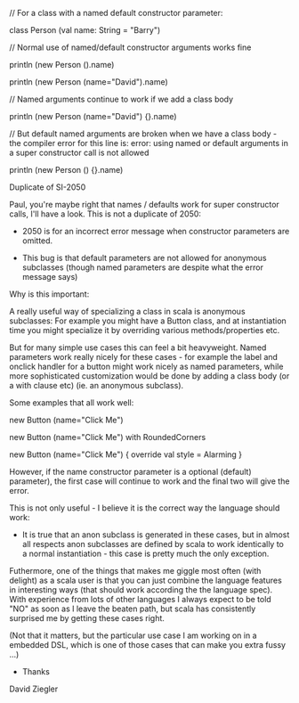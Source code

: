 // For a class with a named default constructor parameter:

class Person (val name: String = "Barry")

// Normal use of named/default constructor arguments works fine

println (new Person ().name)

println (new Person (name="David").name)

// Named arguments continue to work if we add a class body

println (new Person (name="David") {}.name)

// But default named arguments are broken when we have a class body - the compiler error for this line is: error: using named or default arguments in a super constructor call is not allowed

println (new Person () {}.name)

Duplicate of SI-2050

Paul, you're maybe right that names / defaults work for super constructor calls, I'll have a look.
This is not a duplicate of 2050:

- 2050 is for an incorrect error message when constructor parameters are omitted.

- This bug is that default parameters are not allowed for anonymous subclasses (though named parameters are despite what the error message says)

Why is this important:

A really useful way of specializing a class in scala is anonymous subclasses:  For example you might have a Button class, and at instantiation time you might specialize it by overriding various methods/properties etc.

But for many simple use cases this can feel a bit heavyweight.  Named parameters work really nicely for these cases - for example the label and onclick handler for a button might work nicely as named parameters, while more sophisticated customization would be done by adding a class body (or a with clause etc) (ie. an anonymous subclass).

Some examples that all work well:

new Button (name="Click Me")

new Button (name="Click Me") with RoundedCorners

new Button (name="Click Me") { override val style = Alarming }

However, if the name constructor parameter is a optional (default) parameter), the first case will continue to work and the final two will give the error.

This is not only useful - I believe it is the correct way the language should work:

- It is true that an anon subclass is generated in these cases, but in almost all respects anon subclasses are defined by scala to work identically to a normal instantiation - this case is pretty much the only exception.

Futhermore, one of the things that makes me giggle most often (with delight) as a scala user is that you can just combine the language features in interesting ways (that should work according the the language spec).  With experience from lots of other languages I always expect to be told "NO" as soon as I leave the beaten path, but scala has consistently surprised me by getting these cases right.

(Not that it matters, but the particular use case I am working on in a embedded DSL, which is one of those cases that can make you extra fussy ...)

- Thanks

David Ziegler


   

